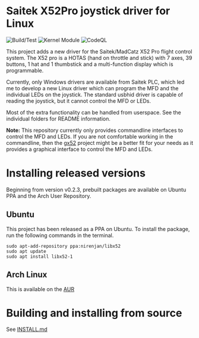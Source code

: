 Saitek X52Pro joystick driver for Linux
=======================================

![Build/Test](https://github.com/nirenjan/libx52/workflows/Build/Test/badge.svg)
![Kernel Module](https://github.com/nirenjan/libx52/workflows/Kernel%20Module/badge.svg)
![CodeQL](https://github.com/nirenjan/libx52/workflows/CodeQL/badge.svg)

This project adds a new driver for the Saitek/MadCatz X52 Pro flight
control system. The X52 pro is a HOTAS (hand on throttle and stick)
with 7 axes, 39 buttons, 1 hat and 1 thumbstick and a multi-function
display which is programmable.

Currently, only Windows drivers are available from Saitek PLC, which
led me to develop a new Linux driver which can program the MFD and
the individual LEDs on the joystick. The standard usbhid driver is
capable of reading the joystick, but it cannot control the MFD or LEDs.

Most of the extra functionality can be handled from userspace. See
the individual folders for README information.

**Note:** This repository currently only provides commandline interfaces to
control the MFD and LEDs. If you are not comfortable working in the commandline,
then the [gx52](https://gitlab.com/leinardi/gx52) project might be a better fit
for your needs as it provides a graphical interface to control the MFD and LEDs.

# Installing released versions

Beginning from version v0.2.3, prebuilt packages are available on Ubuntu PPA and
the Arch User Repository.

## Ubuntu

This project has been released as a PPA on Ubuntu. To install the package, run
the following commands in the terminal.

```
sudo apt-add-repository ppa:nirenjan/libx52
sudo apt update
sudo apt install libx52-1
```

## Arch Linux

This is available on the [AUR](https://aur.archlinux.org/packages/libx52)

# Building and installing from source

See [INSTALL.md](INSTALL.md)
